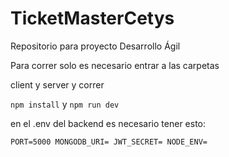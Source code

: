 # TicketMasterCetys
Repositorio para proyecto Desarrollo Ágil


Para correr solo es necesario entrar a las carpetas 

client y server y correr

`npm install` y `npm run dev`

en el .env del backend es necesario tener esto:

`PORT=5000
MONGODB_URI=
JWT_SECRET=
NODE_ENV=
`
